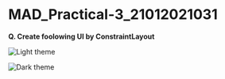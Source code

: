 # MAD_Practical-3_21012021031

<b> Q. Create foolowing UI by ConstraintLayout </b>

![Light theme](https://github.com/Harshil-Ghadiya/MAD_Practical3_21012021031/assets/122811629/53bdf515-1cf4-4284-8b54-cbed8d440749)





![Dark theme](https://github.com/Harshil-Ghadiya/MAD_Practical3_21012021031/assets/122811629/f3f428bd-5399-42e1-bcb6-e5b6c8f16e8e)
